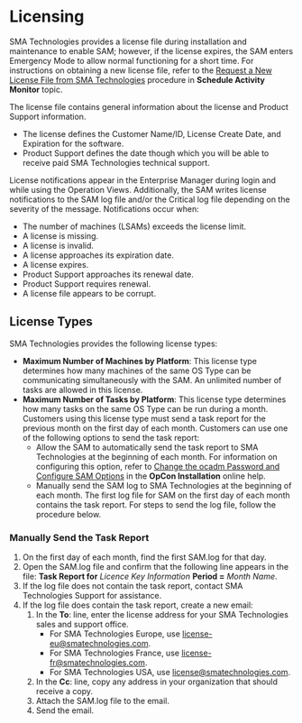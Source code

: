 # Licensing

SMA Technologies provides a license file during installation and maintenance to enable SAM; however, if the license expires, the SAM enters Emergency Mode to allow normal functioning for a short time. For instructions on obtaining a new license file, refer to the [Request a New License File from SMA Technologies](./schedule-activity-monitor.md#Request_a_New_License_File_from_SMA) procedure in **Schedule Activity Monitor** topic.

The license file contains general information about the license and Product Support information.

- The license defines the Customer Name/ID, License Create Date, and Expiration for the software.
- Product Support defines the date though which you will be able to receive paid SMA Technologies technical support.

License notifications appear in the Enterprise Manager during login and while using the Operation Views. Additionally, the SAM writes license notifications to the SAM log file and/or the Critical log file depending on the severity of the message. Notifications occur when:

- The number of machines (LSAMs) exceeds the license limit.
- A license is missing.
- A license is invalid.
- A license approaches its expiration date.
- A license expires.
- Product Support approaches its renewal date.
- Product Support requires renewal.
- A license file appears to be corrupt.

## License Types

SMA Technologies provides the following license types:

- **Maximum Number of Machines by Platform**: This license type determines how many machines of the same OS Type can be communicating simultaneously with the SAM. An unlimited number of tasks are allowed in this license.
- **Maximum Number of Tasks by Platform**: This license type determines how many tasks on the same OS Type can be run during a month. Customers using this license type must send a task report for the previous month on the first day of each month. Customers can use one of the following options to send the task report:
  - Allow the SAM to automatically send the task report to SMA Technologies at the beginning of each month. For information on configuring this option, refer to [Change the ocadm Password and Configure SAM Options](../installation/configuration.md#Change_the_ocadm_Password_and_Configure_SAM_Options) in the **OpCon Installation** online help.
  - Manually send the SAM log to SMA Technologies at the beginning of each month. The first log file for SAM on the first day of each month contains the task report. For steps to send the log file, follow the procedure below.

### Manually Send the Task Report

1. On the first day of each month, find the first SAM.log for that day.
2. Open the SAM.log file and confirm that the following line appears in the file: **Task Report for** *Licence Key Information* **Period =** *Month Name*.
3. If the log file does not contain the task report, contact SMA Technologies Support for assistance.
4. If the log file does contain the task report, create a new email:
    1. In the **To**: line, enter the license address for your SMA Technologies sales and support office.
        - For SMA Technologies Europe, use <license-eu@smatechnologies.com>.
        - For SMA Technologies France, use <license-fr@smatechnologies.com>.
        - For SMA Technologies USA, use <license@smatechnologies.com>.
    2. In the **Cc**: line, copy any address in your organization that should receive a copy.
    3. Attach the SAM.log file to the email.
    4. Send the email.
